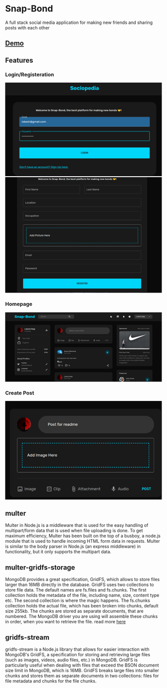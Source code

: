 # Snap-Bond
A full stack social media application for making new friends and sharing posts with each other

## [Demo](https://snap-bond-frontend.onrender.com)

## Features

### Login/Registeration
![](screenshots/login.png)
![](screenshots/registeration.png)

### Homepage
![](screenshots/home.png)

### Create Post
![](screenshots/post.png)

## multer
Multer in Node.js is a middleware that is used for the easy handling of multipart/form data that is used when file uploading is done. To get maximum efficiency, Multer has been built on the top of a busboy, a node.js module that is used to handle incoming HTML form data in requests. Multer is similar to the body parser in Node.js (an express middleware) in functionality, but it only supports the multipart data.

## multer-gridfs-storage
MongoDB provides a great specification, GridFS, which allows to store files larger than 16MB directly in the database.
GridFS uses two collections to store file data. The default names are fs.files and fs.chunks. The first collection holds the metadata of the file, including name, size, content type etc. The second collection is where the magic happens. The fs.chunks collection holds the actual file, which has been broken into chunks, default size 255kb. The chunks are stored as separate documents, that are numbered. The MongoDB driver you are using will assemble these chunks in order, when you want to retrieve the file.
read more [here](https://medium.com/@kavitanambissan/uploading-and-retrieving-a-file-from-gridfs-using-multer-958dfc9255e8)

## gridfs-stream

gridfs-stream is a Node.js library that allows for easier interaction with MongoDB's GridFS, a specification for storing and retrieving large files (such as images, videos, audio files, etc.) in MongoDB.
GridFS is particularly useful when dealing with files that exceed the BSON document size limit in MongoDB, which is 16MB. GridFS breaks large files into smaller chunks and stores them as separate documents in two collections: files for file metadata and chunks for the file chunks.